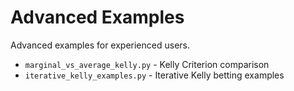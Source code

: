 # Advanced Examples

Advanced examples for experienced users.

- `marginal_vs_average_kelly.py` - Kelly Criterion comparison
- `iterative_kelly_examples.py` - Iterative Kelly betting examples
